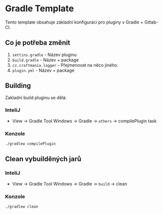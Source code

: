 # Gradle Template

Tento template obsahuje základní konfiguraci pro pluginy v Gradle + Gitlab-CI.

## Co je potřeba změnit
1. `settins.gradle` - Název pluginu
2. `build.gradle` - Název + package
3. `cz.craftmania.logger` - Přejmenovat na něco jiného.
4. `plugin.yml` - Název + package

## Building
Zakladní build pluginu se dělá:

### InteliJ
* View -> Gradle Tool Windows -> Gradle -> `others` -> compilePlugin task

### Konzole
```bash
./gradlew compilePlugin
```

## Clean vybuilděných jarů
### InteliJ
* View -> Gradle Tool Windows -> Gradle -> `build` -> clean

### Konzole
```bash
./gradlew clean
```